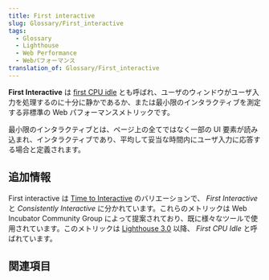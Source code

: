 ```yaml
---
title: First interactive
slug: Glossary/First_interactive
tags:
  - Glossary
  - Lighthouse
  - Web Performance
  - Webパフォーマンス
translation_of: Glossary/First_interactive
---
```

**First Interactive** は [first CPU idle](/ja/docs/Glossary/First_CPU_idle) とも呼ばれ、ユーザのウィンドウがユーザ入力を処理するのに十分に静かであるか、または最小限のインタラクティブを測定する非標準の Web パフォーマンスメトリックです。

最小限のインタラクティブとは、ページ上の全てではなく一部の UI 要素が読み込まれ、インタラクティブであり、平均して妥当な時間内にユーザ入力に応答する場合と定義されます。

## 追加情報

First interactive は [Time to Interactive](/ja/docs/Glossary/Time_to_interactive) のバリエーションで、 _First Interactive_ と _Consistently Interactive_ に分かれています。これらのメトリックは Web Incubator Community Group によって提案されており、既に様々なツールで使用されています。このメトリックは [Lighthouse 3.0](https://developers.google.com/web/tools/lighthouse/) 以降、 _First CPU Idle_ と呼ばれています。

## 関連項目

